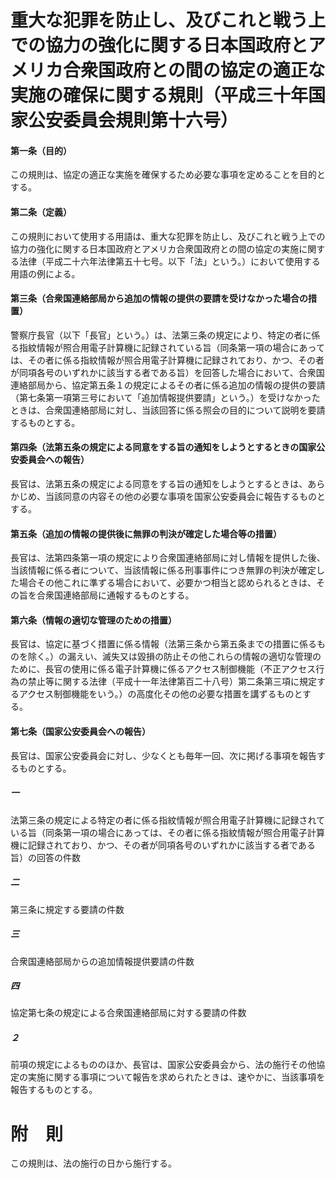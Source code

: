 # 重大な犯罪を防止し、及びこれと戦う上での協力の強化に関する日本国政府とアメリカ合衆国政府との間の協定の適正な実施の確保に関する規則（平成三十年国家公安委員会規則第十六号）
#### 第一条（目的）
この規則は、協定の適正な実施を確保するため必要な事項を定めることを目的とする。
#### 第二条（定義）
この規則において使用する用語は、重大な犯罪を防止し、及びこれと戦う上での協力の強化に関する日本国政府とアメリカ合衆国政府との間の協定の実施に関する法律（平成二十六年法律第五十七号。以下「法」という。）において使用する用語の例による。
#### 第三条（合衆国連絡部局から追加の情報の提供の要請を受けなかった場合の措置）
警察庁長官（以下「長官」という。）は、法第三条の規定により、特定の者に係る指紋情報が照合用電子計算機に記録されている旨（同条第一項の場合にあっては、その者に係る指紋情報が照合用電子計算機に記録されており、かつ、その者が同項各号のいずれかに該当する者である旨）を回答した場合において、合衆国連絡部局から、協定第五条１の規定によるその者に係る追加の情報の提供の要請（第七条第一項第三号において「追加情報提供要請」という。）を受けなかったときは、合衆国連絡部局に対し、当該回答に係る照会の目的について説明を要請するものとする。
#### 第四条（法第五条の規定による同意をする旨の通知をしようとするときの国家公安委員会への報告）
長官は、法第五条の規定による同意をする旨の通知をしようとするときは、あらかじめ、当該同意の内容その他の必要な事項を国家公安委員会に報告するものとする。
#### 第五条（追加の情報の提供後に無罪の判決が確定した場合等の措置）
長官は、法第四条第一項の規定により合衆国連絡部局に対し情報を提供した後、当該情報に係る者について、当該情報に係る刑事事件につき無罪の判決が確定した場合その他これに準ずる場合において、必要かつ相当と認められるときは、その旨を合衆国連絡部局に通報するものとする。
#### 第六条（情報の適切な管理のための措置）
長官は、協定に基づく措置に係る情報（法第三条から第五条までの措置に係るものを除く。）の漏えい、滅失又は毀損の防止その他これらの情報の適切な管理のために、長官の使用に係る電子計算機に係るアクセス制御機能（不正アクセス行為の禁止等に関する法律（平成十一年法律第百二十八号）第二条第三項に規定するアクセス制御機能をいう。）の高度化その他の必要な措置を講ずるものとする。
#### 第七条（国家公安委員会への報告）
長官は、国家公安委員会に対し、少なくとも毎年一回、次に掲げる事項を報告するものとする。
##### 一
法第三条の規定による特定の者に係る指紋情報が照合用電子計算機に記録されている旨（同条第一項の場合にあっては、その者に係る指紋情報が照合用電子計算機に記録されており、かつ、その者が同項各号のいずれかに該当する者である旨）の回答の件数
##### 二
第三条に規定する要請の件数
##### 三
合衆国連絡部局からの追加情報提供要請の件数
##### 四
協定第七条の規定による合衆国連絡部局に対する要請の件数
##### ２
前項の規定によるもののほか、長官は、国家公安委員会から、法の施行その他協定の実施に関する事項について報告を求められたときは、速やかに、当該事項を報告するものとする。
# 附　則
この規則は、法の施行の日から施行する。

